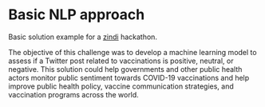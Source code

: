 # Basic NLP approach
Basic solution example for a [zindi](https://zindi.africa/hackathons/to-vaccinate-or-not-to-vaccinate-its-not-a-question) hackathon.


The objective of this challenge was to develop a machine learning model to assess if a Twitter post related to vaccinations is positive, neutral, or negative. This solution could help governments and other public health actors monitor public sentiment towards COVID-19 vaccinations and help improve public health policy, vaccine communication strategies, and vaccination programs across the world.
